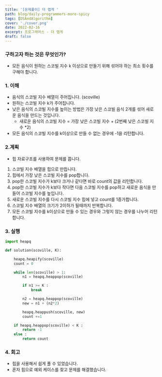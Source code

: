 ```yaml
---
title: '[문제풀이] 더 맵게 '
path: blog/daily-programmers-more-spicy
tags: [DSAndAlgorithm]
cover: './cover.png'
date: 2022-02-16
excerpt: 프로그래머스 - 더 맵게
draft: false
---
```


### 구하고자 하는 것은 무엇인가?

- 모든 음식이 원하는 스코빌 지수 k 이상으로 만들기 위해 섞어야 하는 최소 횟수를 구해야 합니다.

### 1. 이해

- 음식의 스코빌 지수 배열이 주어집니다. (scoville)
- 원하는 스코빌 지수 k가 주어집니다.
- 낮은 음식의 스코빌 지수를 높이는 방법은 가장 낮은 스코빌 음식 2개를 섞어 새로운 음식을 만드는 것입니다.
  - 새로운 음식의 스코빌 지수 = 가장 낮은 스코빌 지수 + (2번째 낮은 스코빌 지수 \*2)
- 모든 음식의 스코빌 지수를 k이상으로 만들 수 없는 경우에 -1을 리턴합니다.

### 2.계획

- 힙 자료구조를 사용하여 문제를 풉니다.

1. 스코빌 지수 배열을 힙으로 만듭니다.
2. 힙에서 가장 낮은 스코빌 지수를 pop합니다.
3. pop한 스코빌 지수가 k보다 크거나 같다면 바로 count의 값을 리턴합니다.
4. pop한 스코빌 지수가 k보다 작다면 다음 스코빌 지수를 pop하고 새로운 음식을 만들어 스코빌 지수를 높입니다.
5. 새로운 스코빌 지수를 다시 스코빌 지수 힙에 넣고 count를 1증가합니다.
6. 스코빌 지수 배열의 크기가 2이하가 될때까지 반복합니다.
7. 모든 스코빌 지수를 k이상으로 만들 수 있는 경우와 그렇지 않는 경우를 나누어 리턴합니다.

### 3. 실행

```python
import heapq

def solution(scoville, K):

    heapq.heapify(scoville)
    count = 0

    while len(scoville) > 1:
        n1 = heapq.heappop(scoville)

        if n1 >= K :
            break

        n2 = heapq.heappop(scoville)
        new = n1 + (n2*2)

        heapq.heappush(scoville, new)
        count +=1

    if heapq.heappop(scoville) < K :
        return -1
    else :
        return count
```

### 4. 회고

- 힙을 사용해서 쉽게 풀 수 있었습니다.
- 혼자 힘으로 예외 케이스를 찾고 문제를 해결했습니다.
